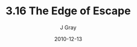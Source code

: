 ---
title: '3.16 The Edge of Escape'
alt: 'Mysteries of the Arcana'
date: '2010-12-13'
author: 'J Gray'
artist: 'Keira'
chapter: '3 Two by Two'
filler: false
---